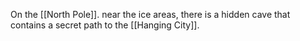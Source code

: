 On the [[North Pole]]. near the ice areas, there is a hidden cave that contains a secret path to the [[Hanging City]].